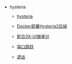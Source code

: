 * hysteria

  * [hysteria](hysteria/)
  * [Docker部署Hysteria2后端](hysteria/Docker部署Hysteria2后端)
  * [配合3X-UI做审计](hysteria/配合3X-UI做审计)
  * [端口跳跃](hysteria/端口跳跃)

  * [退出]()